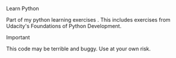 Learn Python

Part of my python learning exercises .
This includes exercises from Udacity's Foundations of Python Development.

Important

This code may be terrible and buggy. Use at your own risk.
